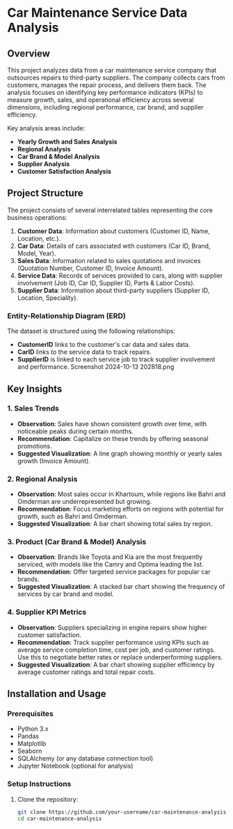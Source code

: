 # Car Maintenance Service Data Analysis

## Overview

This project analyzes data from a car maintenance service company that outsources repairs to third-party suppliers. The company collects cars from customers, manages the repair process, and delivers them back. The analysis focuses on identifying key performance indicators (KPIs) to measure growth, sales, and operational efficiency across several dimensions, including regional performance, car brand, and supplier efficiency.

Key analysis areas include:
- **Yearly Growth and Sales Analysis**
- **Regional Analysis**
- **Car Brand & Model Analysis**
- **Supplier Analysis**
- **Customer Satisfaction Analysis**

## Project Structure

The project consists of several interrelated tables representing the core business operations:

1. **Customer Data**: Information about customers (Customer ID, Name, Location, etc.).
2. **Car Data**: Details of cars associated with customers (Car ID, Brand, Model, Year).
3. **Sales Data**: Information related to sales quotations and invoices (Quotation Number, Customer ID, Invoice Amount).
4. **Service Data**: Records of services provided to cars, along with supplier involvement (Job ID, Car ID, Supplier ID, Parts & Labor Costs).
5. **Supplier Data**: Information about third-party suppliers (Supplier ID, Location, Speciality).

### Entity-Relationship Diagram (ERD)

The dataset is structured using the following relationships:
- **CustomerID** links to the customer's car data and sales data.
- **CarID** links to the service data to track repairs.
- **SupplierID** is linked to each service job to track supplier involvement and performance.
Screenshot 2024-10-13 202818.png
## Key Insights

### 1. Sales Trends
- **Observation**: Sales have shown consistent growth over time, with noticeable peaks during certain months.
- **Recommendation**: Capitalize on these trends by offering seasonal promotions.
- **Suggested Visualization**: A line graph showing monthly or yearly sales growth (Invoice Amount).

### 2. Regional Analysis
- **Observation**: Most sales occur in Khartoum, while regions like Bahri and Omderman are underrepresented but growing.
- **Recommendation**: Focus marketing efforts on regions with potential for growth, such as Bahri and Omderman.
- **Suggested Visualization**: A bar chart showing total sales by region.

### 3. Product (Car Brand & Model) Analysis
- **Observation**: Brands like Toyota and Kia are the most frequently serviced, with models like the Camry and Optima leading the list.
- **Recommendation**: Offer targeted service packages for popular car brands.
- **Suggested Visualization**: A stacked bar chart showing the frequency of services by car brand and model.

### 4. Supplier KPI Metrics
- **Observation**: Suppliers specializing in engine repairs show higher customer satisfaction.
- **Recommendation**: Track supplier performance using KPIs such as average service completion time, cost per job, and customer ratings. Use this to negotiate better rates or replace underperforming suppliers.
- **Suggested Visualization**: A bar chart showing supplier efficiency by average customer ratings and total repair costs.

## Installation and Usage

### Prerequisites
- Python 3.x
- Pandas
- Matplotlib
- Seaborn
- SQLAlchemy (or any database connection tool)
- Jupyter Notebook (optional for analysis)

### Setup Instructions
1. Clone the repository:
   ```bash
   git clone https://github.com/your-username/car-maintenance-analysis.git
   cd car-maintenance-analysis
